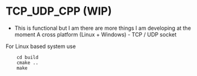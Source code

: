 # TCP_UDP_CPP (WIP) 
* This is functional but I am there are more things I am developing at the moment
A cross platform (Linux + Windows) - TCP / UDP socket

For Linux based system use
``` mkdir build
    cd build
    cmake .. 
    make 
